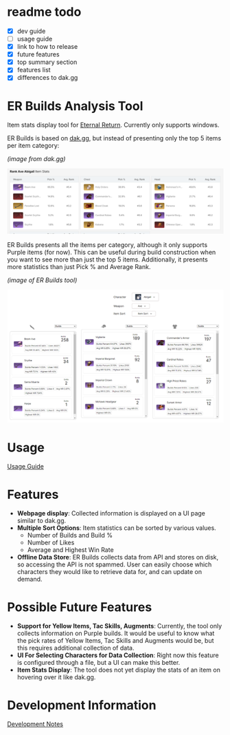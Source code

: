 # readme todo
- [x] dev guide
- [ ] usage guide
- [x] link to how to release
- [x] future features
- [x] top summary section
- [x] features list
- [x] differences to dak.gg

# ER Builds Analysis Tool
Item stats display tool for [Eternal Return](https://store.steampowered.com/app/1049590/Eternal_Return/). Currently only supports windows.

ER Builds is based on [dak.gg](https://dak.gg/er/characters), but instead of presenting only the top 5 items per item category:

*(image from dak.gg)*

![](./doc/img/1.png)

ER Builds presents all the items per category, although it only supports Purple items (for now). This can be useful during build construction when you want to see more than just the top 5 items. Additionally, it presents more statistics than just Pick % and Average Rank.

*(image of ER Builds tool)*

![](./doc/img/2.png)

# Usage
[Usage Guide](./doc/usage-guide.md)

# Features
- **Webpage display**: Collected information is displayed on a UI page similar to dak.gg.
- **Multiple Sort Options**: Item statistics can be sorted by various values.
    - Number of Builds and Build %
    - Number of Likes
    - Average and Highest Win Rate
- **Offline Data Store**: ER Builds collects data from API and stores on disk, so accessing the API is not spammed. User can easily choose which characters they would like to retrieve data for, and can update on demand.

# Possible Future Features
- **Support for Yellow Items, Tac Skills, Augments**: Currently, the tool only collects information on Purple builds. It would be useful to know what the pick rates of Yellow Items, Tac Skills and Augments would be, but this requires additional collection of data.
- **UI For Selecting Characters for Data Collection**: Right now this feature is configured through a file, but a UI can make this better.
- **Item Stats Display**: The tool does not yet display the stats of an item on hovering over it like dak.gg.

# Development Information
[Development Notes](./doc/dev-notes.md)